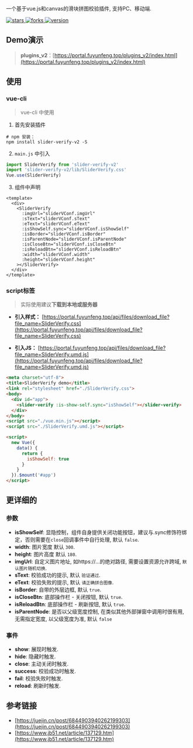 一个基于vue.js和canvas的滑块拼图校验插件, 支持PC、移动端.
<p>
  <a href="https://github.com/author-fuyf/slider-verify-v2/stargazers" target="_black">
    <img src="https://img.shields.io/github/stars/author-fuyf/slider-verify-v2?color=%23ffca28&logo=github&style=flat-square" alt="stars" />
  </a>
  <a href="https://github.com/author-fuyf/slider-verify-v2/network/members" target="_black">
    <img src="https://img.shields.io/github/forks/author-fuyf/slider-verify-v2?color=%23ffca28&logo=github&style=flat-square" alt="forks" />
  </a>
  <a href="https://www.npmjs.com/package/slider-verify-v2" target="_black">
    <img src="https://img.shields.io/npm/v/slider-verify-v2?color=%23ffca28&logo=npm&style=flat-square" alt="version" />
  </a>
<!--   <a href="https://www.npmjs.com/package/slider-verify-v2" target="_black">
    <img src="https://img.shields.io/npm/dm/slider-verify-v2?color=%23ffca28&logo=npm&style=flat-square" alt="downloads" />
  </a> -->
</p>

## Demo演示

> **plugins_v2**：[https://portal.fuyunfeng.top/plugins_v2/index.html](https://portal.fuyunfeng.top/plugins_v2/index.html)  

## 使用

### vue-cli
> vue-cli 中使用

1. 首先安装插件

```shell
# npm 安装：
npm install slider-verify-v2 -S
```

2. `main.js` 中引入

```js
import SliderVerify from 'slider-verify-v2'
import 'slider-verify-v2/lib/SliderVerify.css'
Vue.use(SliderVerify)
```

3. 组件中声明

```vue
<template>
  <div>
    <SliderVerify
      :imgUrl="sliderVConf.imgUrl"
      :sText="sliderVConf.sText"
      :eText="sliderVConf.eText"
      :isShowSelf.sync="sliderVConf.isShowSelf"
      :isBorder="sliderVConf.isBorder"
      :isParentNode="sliderVConf.isParentNode"
      :isCloseBtn="sliderVConf.isCloseBtn"
      :isReloadBtn="sliderVConf.isReloadBtn"
      :width="sliderVConf.width"
      :height="sliderVConf.height"
    ></SliderVerify>
  </div>
</template>
```

### script标签
> 实际使用建议**下载到本地或服务器**

- **引入样式：** [https://portal.fuyunfeng.top/api/files/download_file?file_name=SliderVerify.css](https://portal.fuyunfeng.top/api/files/download_file?file_name=SliderVerify.css)

- **引入JS：** [https://portal.fuyunfeng.top/api/files/download_file?file_name=SliderVerify.umd.js](https://portal.fuyunfeng.top/api/files/download_file?file_name=SliderVerify.umd.js)


```html
<meta charset="utf-8">
<title>SliderVerify demo</title>
<link rel="stylesheet" href="./SliderVerify.css">
<body>
  <div id="app">
    <slider-verify :is-show-self.sync="isShowSelf"></slider-verify>
  </div>
</body>
<script src="./vue.min.js"></script>
<script src="./SliderVerify.umd.js"></script>

<script>
  new Vue({
    data() {
      return {
        isShowSelf: true
      }
    }
  }).$mount('#app')
</script>
```
## 更详细的
### 参数

- __isShowSelf__: 显隐控制，组件自身提供关闭功能按钮，建议与.sync修饰符绑定，否则需要在`close`回调事件中自行处理, 默认 `false`.
- __width__: 图片宽度 默认 `300`.
- __height__: 图片高度 默认 `180`.
- __imgUrl__: 自定义图片地址, 如https://...的绝对路径, 需要设置资源允许跨域, `默认图片随机切换`.
- __sText__: 校验成功的提示, 默认 `验证通过`.
- __eText__: 校验失败的提示, 默认 `请正确拼合图像`.
- __isBorder__: 自带的外层边框, 默认 `true`.
- __isCloseBtn__: 底部操作栏 - 关闭按钮, 默认 `true`.
- __isReloadBtn__: 底部操作栏 - 刷新按钮, 默认 `true`.
- __isParentNode__: 是否以父级宽度控制, 在类似其他外部弹窗中调用时很有用, 无需指定宽度, 以父级宽度为准, 默认 `false`

### 事件
- __show__: 展现时触发.
- __hide__: 隐藏时触发.
- __close__: 主动关闭时触发.
- __success__: 校验成功时触发.
- __fail__: 校验失败时触发.
- __reload__: 刷新时触发.


## 参考链接

- [https://juejin.cn/post/6844903940262199303](https://juejin.cn/post/6844903940262199303)
- [https://www.jb51.net/article/137129.htm](https://www.jb51.net/article/137129.htm)


